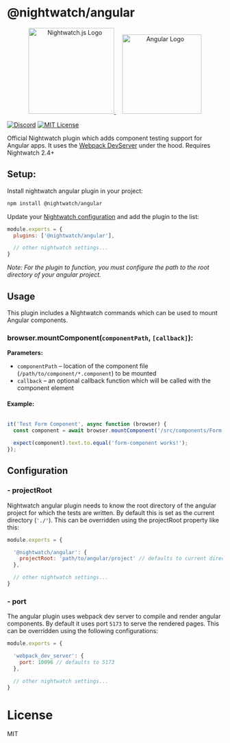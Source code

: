 # @nightwatch/angular
<p align=center>
  <a href="https://nightwatchjs.org" target="_blank">
  <img alt="Nightwatch.js Logo" src="https://raw.githubusercontent.com/nightwatchjs/nightwatch-plugin-react/main/.github/assets/nightwatch-logo.png" width=200 />
  </a>
  <a href="https://angular.io/" target="_blank" style="padding-left: 15px">
  <img alt="Angular Logo" src="https://user-images.githubusercontent.com/2018070/227150972-6ba1dcca-c2d0-4a19-9858-c06cba10a179.png" width=185 />
  </a>
</p>

[![Discord][discord-badge]][discord]
[![MIT License][license-badge]][license]

Official Nightwatch plugin which adds component testing support for Angular apps. It uses the [Webpack DevServer](https://vitejs.dev/) under the hood. Requires Nightwatch 2.4+


## Setup:
Install nightwatch angular plugin in your project:

```bash
npm install @nightwatch/angular
```

Update your [Nightwatch configuration](https://nightwatchjs.org/guide/configuration/overview.html) and add the plugin to the list:

```js
module.exports = {
  plugins: ['@nightwatch/angular'],

  // other nightwatch settings...
}
```
*Note: For the plugin to function, you must configure the path to the root directory of your angular project.*


## Usage

This plugin includes a Nightwatch commands which can be used to mount Angular components.

###  browser.mountComponent(`componentPath`, `[callback]`):
**Parameters:**
- `componentPath` – location of the component file (`/path/to/component/*.component`) to be mounted
- `callback` – an optional callback function which will be called with the component element

#### Example:
```js

it('Test Form Component', async function (browser) {
  const component = await browser.mountComponent('/src/components/Form.component');

  expect(component).text.to.equal('form-component works!');
});
```

## Configuration
### - projectRoot
Nightwatch angular plugin needs to know the root directory of the angular project for which the tests are written. By default this is set as the current directory (`'./'`). This can be overridden using the projectRoot property like this:

```js
module.exports = {

  '@nightwatch/angular': {
    projectRoot: 'path/to/angular/project' // defaults to current directory
  },

  // other nightwatch settings...
}
```
### - port
The angular plugin uses webpack dev server to compile and render angular components. By default it uses port `5173` to serve the rendered pages. This can be overridden using the following configurations:
```js
module.exports = {

  'webpack_dev_server': {
    port: 10096 // defaults to 5173
  },

  // other nightwatch settings...
}
```

# License
MIT

[build-badge]: https://github.com/nightwatchjs/vite-plugin-nightwatch/actions/workflows/tests.yml/badge.svg?branch=main
[build]: https://github.com/nightwatchjs/vite-plugin-nightwatch/actions/workflows/vue-tests.yml
[version-badge]: https://img.shields.io/npm/v/vite-plugin-nightwatch.svg?style=flat-square
[package]: https://www.npmjs.com/package/vite-plugin-nightwatch
[license-badge]: https://img.shields.io/npm/l/vite-plugin-nightwatch.svg?style=flat-square
[license]: https://github.com/nightwatchjs/vite-plugin-nightwatch/blob/main/LICENSE
[discord-badge]: https://img.shields.io/discord/618399631038218240.svg?color=7389D8&labelColor=6A7EC2&logo=discord&logoColor=ffffff&style=flat-square
[discord]: https://discord.gg/SN8Da2X

